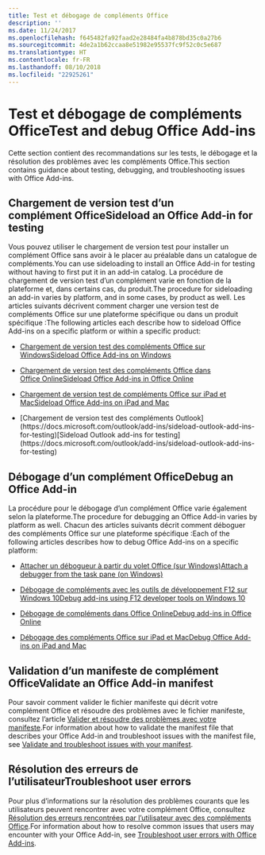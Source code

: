 ```yaml
---
title: Test et débogage de compléments Office
description: ''
ms.date: 11/24/2017
ms.openlocfilehash: f645482fa92faad2e28484fa4b878bd35c0a27b6
ms.sourcegitcommit: 4de2a1b62ccaa8e51982e95537fc9f52c0c5e687
ms.translationtype: HT
ms.contentlocale: fr-FR
ms.lasthandoff: 08/10/2018
ms.locfileid: "22925261"
---
```

# <a name="test-and-debug-office-add-ins"></a><span data-ttu-id="59f8b-102">Test et débogage de compléments Office</span><span class="sxs-lookup"><span data-stu-id="59f8b-102">Test and debug Office Add-ins</span></span>

<span data-ttu-id="59f8b-103">Cette section contient des recommandations sur les tests, le débogage et la résolution des problèmes avec les compléments Office.</span><span class="sxs-lookup"><span data-stu-id="59f8b-103">This section contains guidance about testing, debugging, and troubleshooting issues with Office Add-ins.</span></span>

## <a name="sideload-an-office-add-in-for-testing"></a><span data-ttu-id="59f8b-104">Chargement de version test d’un complément Office</span><span class="sxs-lookup"><span data-stu-id="59f8b-104">Sideload an Office Add-in for testing</span></span>

<span data-ttu-id="59f8b-105">Vous pouvez utiliser le chargement de version test pour installer un complément Office sans avoir à le placer au préalable dans un catalogue de compléments.</span><span class="sxs-lookup"><span data-stu-id="59f8b-105">You can use sideloading to install an Office Add-in for testing without having to first put it in an add-in catalog.</span></span> <span data-ttu-id="59f8b-106">La procédure de chargement de version test d’un complément varie en fonction de la plateforme et, dans certains cas, du produit.</span><span class="sxs-lookup"><span data-stu-id="59f8b-106">The procedure for sideloading an add-in varies by platform, and in some cases, by product as well.</span></span> <span data-ttu-id="59f8b-107">Les articles suivants décrivent comment charger une version test de compléments Office sur une plateforme spécifique ou dans un produit spécifique :</span><span class="sxs-lookup"><span data-stu-id="59f8b-107">The following articles each describe how to sideload Office Add-ins on a specific platform or within a specific product:</span></span>

- [<span data-ttu-id="59f8b-108">Chargement de version test des compléments Office sur Windows</span><span class="sxs-lookup"><span data-stu-id="59f8b-108">Sideload Office Add-ins on Windows</span></span>](create-a-network-shared-folder-catalog-for-task-pane-and-content-add-ins.md)

- [<span data-ttu-id="59f8b-109">Chargement de version test des compléments Office dans Office Online</span><span class="sxs-lookup"><span data-stu-id="59f8b-109">Sideload Office Add-ins in Office Online</span></span>](sideload-office-add-ins-for-testing.md)

- [<span data-ttu-id="59f8b-110">Chargement de version test de compléments Office sur iPad et Mac</span><span class="sxs-lookup"><span data-stu-id="59f8b-110">Sideload Office Add-ins on iPad and Mac</span></span>](sideload-an-office-add-in-on-ipad-and-mac.md)

- <span data-ttu-id="59f8b-111">
  [Chargement de version test des compléments Outlook](https://docs.microsoft.com/outlook/add-ins/sideload-outlook-add-ins-for-testing)</span><span class="sxs-lookup"><span data-stu-id="59f8b-111">[Sideload Outlook add-ins for testing](https://docs.microsoft.com/outlook/add-ins/sideload-outlook-add-ins-for-testing)</span></span>

## <a name="debug-an-office-add-in"></a><span data-ttu-id="59f8b-112">Débogage d’un complément Office</span><span class="sxs-lookup"><span data-stu-id="59f8b-112">Debug an Office Add-in</span></span>

<span data-ttu-id="59f8b-113">La procédure pour le débogage d’un complément Office varie également selon la plateforme.</span><span class="sxs-lookup"><span data-stu-id="59f8b-113">The procedure for debugging an Office Add-in varies by platform as well.</span></span> <span data-ttu-id="59f8b-114">Chacun des articles suivants décrit comment déboguer des compléments Office sur une plateforme spécifique :</span><span class="sxs-lookup"><span data-stu-id="59f8b-114">Each of the following articles describes how to debug Office Add-ins on a specific platform:</span></span>

- [<span data-ttu-id="59f8b-115">Attacher un débogueur à partir du volet Office (sur Windows)</span><span class="sxs-lookup"><span data-stu-id="59f8b-115">Attach a debugger from the task pane (on Windows)</span></span>](attach-debugger-from-task-pane.md)

- [<span data-ttu-id="59f8b-116">Débogage de compléments avec les outils de développement F12 sur Windows 10</span><span class="sxs-lookup"><span data-stu-id="59f8b-116">Debug add-ins using F12 developer tools on Windows 10</span></span>](debug-add-ins-using-f12-developer-tools-on-windows-10.md)

- [<span data-ttu-id="59f8b-117">Débogage de compléments dans Office Online</span><span class="sxs-lookup"><span data-stu-id="59f8b-117">Debug add-ins in Office Online</span></span>](debug-add-ins-in-office-online.md)

- [<span data-ttu-id="59f8b-118">Débogage des compléments Office sur iPad et Mac</span><span class="sxs-lookup"><span data-stu-id="59f8b-118">Debug Office Add-ins on iPad and Mac</span></span>](debug-office-add-ins-on-ipad-and-mac.md)

## <a name="validate-an-office-add-in-manifest"></a><span data-ttu-id="59f8b-119">Validation d’un manifeste de complément Office</span><span class="sxs-lookup"><span data-stu-id="59f8b-119">Validate an Office Add-in manifest</span></span>

<span data-ttu-id="59f8b-120">Pour savoir comment valider le fichier manifeste qui décrit votre complément Office et résoudre des problèmes avec le fichier manifeste, consultez l’article [Valider et résoudre des problèmes avec votre manifeste](troubleshoot-manifest.md).</span><span class="sxs-lookup"><span data-stu-id="59f8b-120">For information about how to validate the manifest file that describes your Office Add-in and troubleshoot issues with the manifest file, see [Validate and troubleshoot issues with your manifest](troubleshoot-manifest.md).</span></span>

## <a name="troubleshoot-user-errors"></a><span data-ttu-id="59f8b-121">Résolution des erreurs de l’utilisateur</span><span class="sxs-lookup"><span data-stu-id="59f8b-121">Troubleshoot user errors</span></span>

<span data-ttu-id="59f8b-122">Pour plus d’informations sur la résolution des problèmes courants que les utilisateurs peuvent rencontrer avec votre complément Office, consultez [Résolution des erreurs rencontrées par l’utilisateur avec des compléments Office](testing-and-troubleshooting.md).</span><span class="sxs-lookup"><span data-stu-id="59f8b-122">For information about how to resolve common issues that users may encounter with your Office Add-in, see [Troubleshoot user errors with Office Add-ins](testing-and-troubleshooting.md).</span></span>